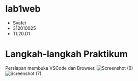 # lab1web
- Syafei
- 312010025
- TI.20.D1

# Langkah-langkah Praktikum
Persiapan membuka VSCode dan Browser.
![Screenshot (6)](https://user-images.githubusercontent.com/104267683/164914940-668b4117-d9be-4ae2-8b86-70ded5070516.png)
![Screenshot (7)](https://user-images.githubusercontent.com/104267683/164914929-3bfcf2bf-0840-46c6-8ec0-20ca9de88acf.png)
